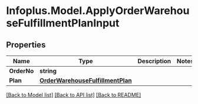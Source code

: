 # Infoplus.Model.ApplyOrderWarehouseFulfillmentPlanInput
## Properties

Name | Type | Description | Notes
------------ | ------------- | ------------- | -------------
**OrderNo** | **string** |  | 
**Plan** | [**OrderWarehouseFulfillmentPlan**](OrderWarehouseFulfillmentPlan.md) |  | 

[[Back to Model list]](../README.md#documentation-for-models) [[Back to API list]](../README.md#documentation-for-api-endpoints) [[Back to README]](../README.md)

